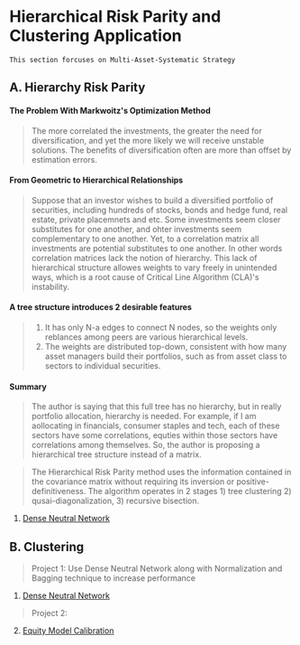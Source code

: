 # Hierarchical Risk Parity and Clustering Application
```
This section forcuses on Multi-Asset-Systematic Strategy
```
## A. Hierarchy Risk Parity
#### The Problem With Markwoitz's Optimization Method
>  The more correlated the investments, the greater the need for diversification, and yet the more likely we will receive unstable solutions. The benefits of diversification often are more than offset by estimation errors.
#### From Geometric to Hierarchical Relationships
> Suppose that an investor wishes to build a diversified portfolio of securities, including hundreds of stocks, bonds and hedge fund, real estate, private placemnets and etc. Some investments seem closer substitutes for one another, and ohter investments seem complementary to one another.
> Yet, to a correlation matrix all investments are potential substitutes to one another. In other words correlation matrices lack the notion of hierarchy. This lack of hierarchical structure allowes weights to vary freely in unintended ways, which is a root cause of Critical Line Algorithm (CLA)'s instability.
#### A tree structure introduces 2 desirable features
> 1. It has only N-a edges to connect N nodes, so the weights only reblances among peers are various hierarchical levels.
> 2. The weights are distributed top-down, consistent with how many asset managers build their portfolios, such as from asset class to sectors to individual securities.
#### Summary
> The author is saying that this full tree has no hierarchy, but in really portfolio allocation, hierarchy is needed. For example, if I am aollocating in financials, consumer staples and tech, each of these sectors have some correlations, equties within those sectors have correlations among themselves. So, the author is proposing a hierarchical tree structure instead of a matrix.

> The Hierarchical Risk Parity method uses the information contained in the covariance matrix without requiring its inversion or positive-definitiveness. The algorithm operates in 2 stages 1) tree clustering 2) qusai-diagonalization, 3) recursive bisection.


1. [Dense Neutral Network](Proj1_DNN_FX.ipynb)

## B. Clustering 
> Project 1: Use Dense Neutral Network along with Normalization and Bagging technique to increase performance 
1. [Dense Neutral Network](Proj1_DNN_FX.ipynb)

> Project 2: 
2. [Equity Model Calibration](https://github.com/michaelsyao/Asset_Derivatives_Strategy_Projects/tree/main/A_Calibration)
